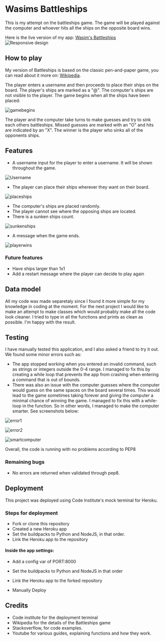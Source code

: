 # Wasims Battleships
This is my attempt on the battleships game. The game will be played against the computer
and whoever hits all the ships on the opposite board wins.

Here is the live version of my app: [Wasim's Battleships](https://wasims-battleships.herokuapp.com/)
![Responsive design](./images/responsinator.png)


## How to play

My version of Battleships is based on the classic pen-and-paper game, you can read about it more on: [Wikipedia](https://en.wikipedia.org/wiki/Battleship_(game)).

The player enters a username and then proceeds to place their ships on the board. The player's ships are marked as a "@". The computer's ships are not visible to the player. The game begins when all the ships have been placed: 

![gamebegins](./images/gamebegins.png)

The player and the computer take turns to make guesses and try to sink each others battleships.
Missed guesses are marked with an "O" and hits are indicated by an "X".
The winner is the player who sinks all of the opponents ships. 

## Features
- A username input for the player to enter a username. It will be shown throughout the game.

![Username](./images/username.png)

- The player can place their ships wherever they want on their board.

![placeships](./images/placeships.png)

- The computer's ships are placed randomly.
- The player cannot see where the opposing ships are located.
- There is a sunken ships count.

![sunkenships](./images/sunkenshipcount.png)

- A message when the game ends.

![playerwins](./images/playerwins.png)


### Future features
- Have ships larger than 1x1
- Add a restart message where the player can decide to play again


## Data model

All my code was made separetaly since I found it more simple for my knowledge in coding at the moment. For the next project I would like to make an attempt to make classes which would probably make all the code look cleaner. I tried to type in all the functions and prints as clean as possible. I'm happy with the result.

## Testing
I have manually tested this application, and I also asked a friend to try it out. We found some minor errors such as:
- The app stopped working when you entered an invalid command, such as strings or integers outside the 0-4 range.
I managed to fix this by creating a while loop that prevents the app from crashing when entering a command that is out
of bounds.
- There was also an issue with the computer guesses where the computer would guess on the same spaces on the board several times.
This would lead to the game sometimes taking forever and giving the computer a minimal chance of winning the game. I managed to fix this with a while-loop in the function. So in other words, I managed to make the computer smarter.
See screenshots below:

![error1](./images/error1.png)

![error2](./images/error2.png)

![smartcomputer](./images/smartcomputer.png)



Overall, the code is running with no problems according to PEP8

### Remaining bugs

- No errors are returned when validated through pep8.

## Deployment

This project was deployed using Code Institute's mock terminal for Heroku.

### Steps for deployment
- Fork or clone this repository
- Created a new Heroku app
- Set the buildpacks to Python and NodeJS, in that order.
- Link the Heroku app to the repository
#### Inside the app settings:
- Add a config var of PORT:8000
- Set the buildpacks to Python and NodeJS in that order

- Link the Heroku app to the forked repository
- Manually Deploy

## Credits
- Code institute for the deployment terminal
- Wikipedia for the details of the Battleships game
- Stackoverflow, for code examples.
- Youtube for various guides, explaining functions and how they work.


